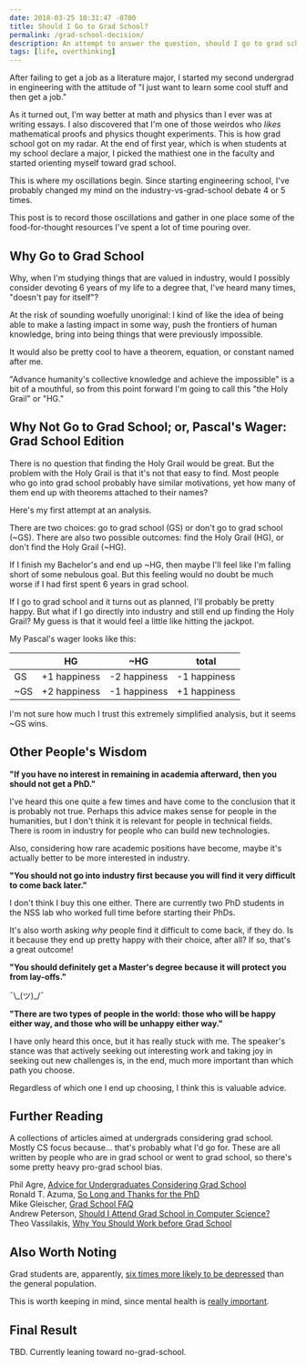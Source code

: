 ```yaml
---
date: 2018-03-25 10:31:47 -0700
title: Should I Go to Grad School?
permalink: /grad-school-decision/
description: An attempt to answer the question, should I go to grad school or straight into industry?
tags: [life, overthinking]
---
```

After failing to get a job as a literature major, I started my second undergrad in engineering with the attitude of "I just want to learn some cool stuff and then get a job."

As it turned out, I'm way better at math and physics than I ever was at writing essays. I also discovered that I'm one of those weirdos who _likes_ mathematical proofs and physics thought experiments. This is how grad school got on my radar. At the end of first year, which is when students at my school declare a major, I picked the mathiest one in the faculty and started orienting myself toward grad school.

This is where my oscillations begin. Since starting engineering school, I've probably changed my mind on the industry-vs-grad-school debate 4 or 5 times.

This post is to record those oscillations and gather in one place some of the food-for-thought resources I've spent a lot of time pouring over.

## Why Go to Grad School

Why, when I'm studying things that are valued in industry, would I possibly consider devoting 6 years of my life to a degree that, I've heard many times, "doesn't pay for itself"?

At the risk of sounding woefully unoriginal: I kind of like the idea of being able to make a lasting impact in some way, push the frontiers of human knowledge, bring into being things that were previously impossible.

It would also be pretty cool to have a theorem, equation, or constant named after me.

"Advance humanity's collective knowledge and achieve the impossible" is a bit of a mouthful, so from this point forward I'm going to call this "the Holy Grail" or "HG."

## Why Not Go to Grad School; or, Pascal's Wager: Grad School Edition

There is no question that finding the Holy Grail would be great. But the problem with the Holy Grail is that it's not that easy to find. Most people who go into grad school probably have similar motivations, yet how many of them end up with theorems attached to their names?

Here's my first attempt at an analysis.

There are two choices: go to grad school (GS) or don't go to grad school (~GS). There are also two possible outcomes: find the Holy Grail (HG), or don't find the Holy Grail (~HG).

If I finish my Bachelor's and end up ~HG, then maybe I'll feel like I'm falling short of some nebulous goal. But this feeling would no doubt be much worse if I had first spent 6 years in grad school.

If I go to grad school and it turns out as planned, I'll probably be pretty happy. But what if I go directly into industry and still end up finding the Holy Grail? My guess is that it would feel a little like hitting the jackpot.

My Pascal's wager looks like this:

| | HG | ~HG | total |
| -- | -- | -- | -- |
| GS | +1 happiness | -2 happiness | -1 happiness |
| ~GS | +2 happiness | -1 happiness | +1 happiness |

I'm not sure how much I trust this extremely simplified analysis, but it seems ~GS wins.

## Other People's Wisdom

**"If you have no interest in remaining in academia afterward, then you should not get a PhD."**

I've heard this one quite a few times and have come to the conclusion that it is probably not true. Perhaps this advice makes sense for people in the humanities, but I don't think it is relevant for people in technical fields. There is room in industry for people who can build new technologies.

Also, considering how rare academic positions have become, maybe it's actually better to be more interested in industry.

**"You should not go into industry first because you will find it very difficult to come back later."**

I don't think I buy this one either. There are currently two PhD students in the NSS lab who worked full time before starting their PhDs.

It's also worth asking _why_ people find it difficult to come back, if they do. Is it because they end up pretty happy with their choice, after all? If so, that's a great outcome!

**"You should definitely get a Master's degree because it will protect you from lay-offs."**

¯&#92;&#95;(ツ)&#95;/¯

**"There are two types of people in the world: those who will be happy either way, and those who will be unhappy either way."**

I have only heard this once, but it has really stuck with me. The speaker's stance was that actively seeking out interesting work and taking joy in seeking out new challenges is, in the end, much more important than which path you choose.

Regardless of which one I end up choosing, I think this is valuable advice.

## Further Reading 

A collections of articles aimed at undergrads considering grad school. Mostly CS focus because... that's probably what I'd go for. These are all written by people who are in grad school or went to grad school, so there's some pretty heavy pro-grad school bias.

Phil Agre, [Advice for Undergraduates Considering Grad School](http://polaris.gseis.ucla.edu/pagre/grad-school.html)<br>
Ronald T. Azuma, [So Long and Thanks for the PhD](http://www.cs.unc.edu/~azuma/hitch4.html)<br>
Mike Gleischer, [Grad School FAQ](http://pages.cs.wisc.edu/~gleicher/Web/Advice/GradSchoolFAQ)<br>
Andrew Peterson, [Should I Attend Grad School in Computer Science?](https://utmandrew.wordpress.com/2009/08/29/should-i-attend-grad-school-in-computer-science/)<br>
Theo Vassilakis, [Why You Should Work before Grad School](http://www.businessinsider.com/ex-googler-work-before-grad-school-2014-12)

## Also Worth Noting

Grad students are, apparently, [six times more likely to be depressed](https://www.nature.com/articles/nbt.4089) than the general population.

This is worth keeping in mind, since mental health is [really important](/mental-health/).

## Final Result

TBD. Currently leaning toward no-grad-school.